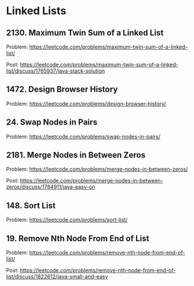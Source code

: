# Linked Lists

## 2130. Maximum Twin Sum of a Linked List

Problem: https://leetcode.com/problems/maximum-twin-sum-of-a-linked-list/

Post: https://leetcode.com/problems/maximum-twin-sum-of-a-linked-list/discuss/1765937/java-stack-solution

## 1472. Design Browser History

Problem: https://leetcode.com/problems/design-browser-history/

## 24. Swap Nodes in Pairs

Problem: https://leetcode.com/problems/swap-nodes-in-pairs/

## 2181. Merge Nodes in Between Zeros

Problem: https://leetcode.com/problems/merge-nodes-in-between-zeros/

Post: https://leetcode.com/problems/merge-nodes-in-between-zeros/discuss/1784911/java-easy-on

## 148. Sort List

Problem: https://leetcode.com/problems/sort-list/

## 19. Remove Nth Node From End of List

Problem: https://leetcode.com/problems/remove-nth-node-from-end-of-list/

Post: https://leetcode.com/problems/remove-nth-node-from-end-of-list/discuss/1822612/java-small-and-easy